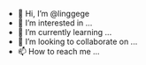 - 👋 Hi, I’m @linggege
- 👀 I’m interested in ...
- 🌱 I’m currently learning ...
- 💞️ I’m looking to collaborate on ...
- 📫 How to reach me ...

<!---
linggege/linggege is a ✨ special ✨ repository because its `README.md` (this file) appears on your GitHub profile.
You can click the Preview link to take a look at your changes.
--->
